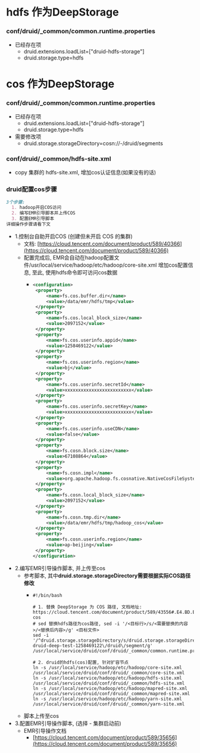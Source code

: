 # hdfs 作为DeepStorage
### conf/druid/_common/common.runtime.properties
- 已经存在项
  - druid.extensions.loadList=["druid-hdfs-storage"]
  - druid.storage.type=hdfs
# cos 作为DeepStorage
### conf/druid/_common/common.runtime.properties
- 已经存在项
  - druid.extensions.loadList=["druid-hdfs-storage"]
  - druid.storage.type=hdfs
- 需要修改项
  - druid.storage.storageDirectory=cosn://<bucket-name>-<appid>/druid/segments
### conf/druid/_common/hdfs-site.xml
- copy 集群的 hdfs-site.xml, 增加cos认证信息(如果没有的话)

### druid配置cos步骤
```markdown
3个步骤:
  1. hadoop开启COS访问
  2. 编写EMR引导脚本并上传COS
  3. 配置EMR引导脚本
详细操作步骤请看下文
```
- 1.控制台自助开启COS (创建但未开启 COS 的集群)
  - 文档: [https://cloud.tencent.com/document/product/589/40366](https://cloud.tencent.com/document/product/589/40366)
  - 配置完成后, EMR会自动在hadoop配置文件/usr/local/service/hadoop/etc/hadoop/core-site.xml 增加cos配置信息, 至此, 使用hdfs命令即可访问cos数据
    - ```xml
      <configuration>
       <property>
           <name>fs.cos.buffer.dir</name>
           <value>/data/emr/hdfs/tmp</value>
       </property>
       <property>
           <name>fs.cos.local_block_size</name>
           <value>2097152</value>
       </property>
       <property>
           <name>fs.cos.userinfo.appid</name>
           <value>1258469122</value>
       </property>
       <property>
           <name>fs.cos.userinfo.region</name>
           <value>bj</value>
       </property>
       <property>
           <name>fs.cos.userinfo.secretId</name>
           <value>xxxxxxxxxxxxxxxxxxxxxxxxx</value>
       </property>
       <property>
           <name>fs.cos.userinfo.secretKey</name>
           <value>xxxxxxxxxxxxxxxxxxxxxxxxx</value>
       </property>
       <property>
           <name>fs.cos.userinfo.useCDN</name>
           <value>false</value>
       </property>
       <property>
           <name>fs.cosn.block.size</name>
           <value>67108864</value>
       </property>
       <property>
           <name>fs.cosn.impl</name>
           <value>org.apache.hadoop.fs.cosnative.NativeCosFileSystem</value>
       </property>
       <property>
           <name>fs.cosn.local_block_size</name>
           <value>2097152</value>
       </property>
       <property>
           <name>fs.cosn.tmp.dir</name>
           <value>/data/emr/hdfs/tmp/hadoop_cos</value>
       </property>
       <property>
           <name>fs.cosn.userinfo.region</name>
           <value>ap-beijing</value>
       </property>
      </configuration>
      ```
- 2.编写EMR引导操作脚本, 并上传至cos
  - 参考脚本, 其中**druid.storage.storageDirectory需要根据实际COS路径修改**
    - ```shell script
      #!/bin/bash
      
      # 1. 替换 DeepStorage 为 COS 路径, 文档地址: https://cloud.tencent.com/document/product/589/43556#.E4.BD.BF.E7.94.A8-cos
      # sed 替换hdfs路径为cos路径, sed -i '/<目标行>/s/<需要替换的内容>/<替换后内容>/g' <目标文件>
      sed -i '/^druid.storage.storageDirectory/s/druid.storage.storageDirectory.*/druid.storage.storageDirectory=cosn:\/\/emr-druid-deep-test-1258469122\/druid\/segment/g' /usr/local/service/druid/conf/druid/_common/common.runtime.properties
      
      # 2. druid的hdfs(cos)配置, 针对扩容节点
      ln -s /usr/local/service/hadoop/etc/hadoop/core-site.xml    /usr/local/service/druid/conf/druid/_common/core-site.xml
      ln -s /usr/local/service/hadoop/etc/hadoop/hdfs-site.xml    /usr/local/service/druid/conf/druid/_common/hdfs-site.xml
      ln -s /usr/local/service/hadoop/etc/hadoop/mapred-site.xml  /usr/local/service/druid/conf/druid/_common/mapred-site.xml
      ln -s /usr/local/service/hadoop/etc/hadoop/yarn-site.xml    /usr/local/service/druid/conf/druid/_common/yarn-site.xml
      ```
  - 脚本上传至cos
- 3.配置EMR引导操作脚本, (选择 - 集群启动前)
  - EMR引导操作文档
    - [https://cloud.tencent.com/document/product/589/35656](https://cloud.tencent.com/document/product/589/35656)
